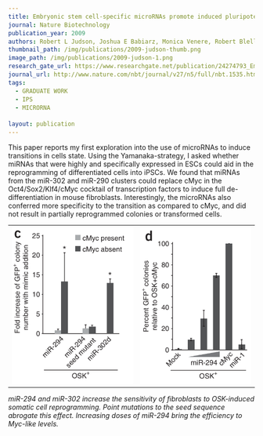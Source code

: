 ```yaml
---
title: Embryonic stem cell-specific microRNAs promote induced pluripotency
journal: Nature Biotechnology
publication_year: 2009
authors: Robert L Judson, Joshua E Babiarz, Monica Venere, Robert Blelloch
thumbnail_path: /img/publications/2009-judson-thumb.png
image_path: /img/publications/2009-judson-1.png
research_gate_url: https://www.researchgate.net/publication/24274793_Embryonic_stem_cell-specific_microRNAs_promote_induced_pluripotency
journal_url: http://www.nature.com/nbt/journal/v27/n5/full/nbt.1535.html
tags:
  - GRADUATE WORK
  - IPS
  - MICRORNA

layout: publication
---
```

This paper reports my first exploration into the use of microRNAs to induce transitions in cells state. Using the Yamanaka-strategy, I asked whether miRNAs that were highly and specifically expressed in ESCs could aid in the reprogramming of differentiated cells into iPSCs. We found that miRNAs from the miR-302 and miR-290 clusters could replace cMyc in the Oct4/Sox2/Klf4/cMyc cocktail of transcription factors to induce full de-differentiation in mouse fibroblasts. Interestingly, the microRNAs also conferred more specificity to the transition as compared to cMyc, and did not result in partially reprogrammed colonies or transformed cells.

<table align="center">
  <tr>
    <td>
      <img src="/img/publications/2009-judson-2.png" alt="" class="img-responsive" style="margin: auto">
    </td>
    <td>
      <img src="/img/publications/2009-judson-3.png" alt="" class="img-responsive" style="margin: auto">
    </td>
  </tr>
</table>

_miR-294 and miR-302 increase the sensitivity of fibroblasts to OSK-induced somatic cell reprogramming. Point mutations to the seed sequence abrogate this effect. Increasing doses of miR-294 bring the efficiency to Myc-like levels._
